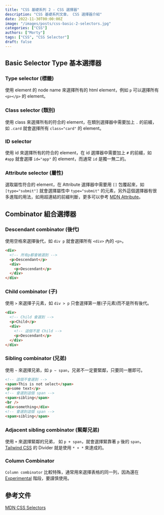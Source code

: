 ```yaml
---
title: "CSS 基礎系列 2 - CSS 選擇器"
description: "CSS 基礎系列文章， CSS 選擇器介紹"
date: 2022-11-30T00:00:00Z
image: "/images/posts/css-basic-2-selectors.jpg"
categories: ["CSS"]
authors: ["Morty"]
tags: ["CSS", "CSS Selector"]
draft: false
---
```


## Basic Selector Type 基本選擇器

### Type selector (標籤)

使用 element 的 node name 來選擇所有的 html element，例如 `p` 可以選擇所有 `<p></p>` 的 element。

### Class selector (類別)

使用 class 來選擇所有的符合的 element，在類別選擇器中需要加上 `.` 的前綴，如 `.card` 就會選擇所有 `class="card"` 的 element。

### ID selector

使用 id 來選擇所有的符合的 element，在 id 選擇器中需要加上 `#` 的前綴，如 `#app` 就會選擇 `id="app"` 的 element，而通常 `id` 是獨一無二的。

### Attribute selector (屬性)

選取屬性符合的 element，在 Attribute 選擇器中需要用 `[]` 包覆起來，如 `[type="submit"]` 就會選擇屬性中 `type="submit"` 的元素，另外這個選擇器有很多進階的用法，如用超連結的前綴判斷，更多可以參考 [MDN Attribute](https://developer.mozilla.org/en-US/docs/Web/CSS/Attribute_selectors)。

## Combinator 組合選擇器

### Descendant combinator (後代)

使用空格來選擇後代，如 `div p` 就會選擇所有 `<div>` 內的 `<p>`。

```html
<div>
  <!-- 所有p都會被選到 -->
  <p>Descendant</p>
  <div>
    <p>Descendant</p>
  </div>
</div>
```

### Child combinator (子)

使用 `>` 來選擇子元素，如 `div > p` 只會選擇第一層(子元素)而不是所有後代。

```html
<div>
  <!-- Child 會選到 -->
  <p>Child</p>
  <div>
    <!-- 這個不是 Child -->
    <p>Descendant</p>
  </div>
</div>
```

### Sibling combinator (兄弟)

使用 `~` 來選擇兄弟，如 `p ~ span`，兄弟不一定要緊鄰，只要同一層即可。

```html
<!-- 這個不會選到 -->
<span>This is not select</span>
<p>some text</p>
<!-- 會選到這個 span -->
<span>sibling</span>
<br />
<div>something</div>
<!-- 會選到這個 span -->
<span>sibling</span>
```

### Adjacent sibling combinator (緊鄰兄弟)

使用 `+` 來選擇緊鄰的兄弟， 如 `p + span`，就會選擇緊靠著 `p` 後的 `span`， [Tailwind CSS](https://tailwindcss.com/docs/divide-width#add-borders-between-stacked-children) 的 Divider 就是使用 `* + *` 來達成的。

### Column Combinator

`Column combinator` 比較特殊，通常用來選擇表格的同一列，因為還在 [Experimental](https://developer.mozilla.org/en-US/docs/Web/CSS/Column_combinator) 階段，要謹慎使用。

## 參考文件

[MDN CSS Selectors](https://developer.mozilla.org/en-US/docs/Web/CSS/CSS_Selectors)
